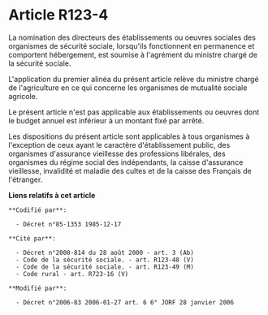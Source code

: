 # Article R123-4

La nomination des directeurs des établissements ou oeuvres sociales des organismes de sécurité sociale, lorsqu'ils
fonctionnent en permanence et comportent hébergement, est soumise à l'agrément du ministre chargé de la sécurité sociale.

L'application du premier alinéa du présent article relève du ministre chargé de l'agriculture en ce qui concerne les
organismes de mutualité sociale agricole. 

Le présent article n'est pas applicable aux établissements ou oeuvres dont le budget annuel est inférieur à un montant fixé
par arrêté. 

Les dispositions du présent article sont applicables à tous organismes à l'exception de ceux ayant le caractère
d'établissement public, des organismes d'assurance vieillesse des professions libérales, des organismes du régime social des
indépendants, la caisse d'assurance vieillesse, invalidité et maladie des cultes et de la caisse des Français de l'étranger.

**Liens relatifs à cet article**

	**Codifié par**:

	  - Décret n°85-1353 1985-12-17

	**Cité par**:

	  - Décret n°2000-814 du 28 août 2000 - art. 3 (Ab)
	  - Code de la sécurité sociale. - art. R123-48 (V)
	  - Code de la sécurité sociale. - art. R123-49 (M)
	  - Code rural - art. R723-16 (V)

	**Modifié par**:

	  - Décret n°2006-83 2006-01-27 art. 6 6° JORF 28 janvier 2006
